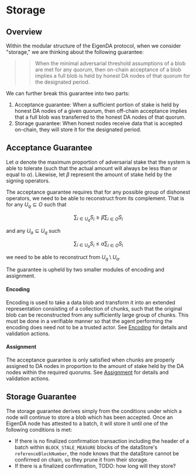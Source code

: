 # Storage

## Overview

Within the modular structure of the EigenDA protocol, when we consider "storage," we are thinking about the following guarantee:

>> When the minimal adversarial threshold assumptions of a blob are met for any quorum, then on-chain acceptance of a blob implies a full blob is held by honest DA nodes of that quorum for the designated period.

We can further break this guarantee into two parts:
1. Acceptance guarantee: When a sufficient portion of stake is held by honest DA nodes of a given quorum, then off-chain acceptance implies that a full blob was transferred to the honest DA nodes of that quorum.
2. Storage guarantee: When honest nodes receive data that is accepted on-chain, they will store it for the designated period.

## Acceptance Guarantee

Let $\alpha$ denote the maximum proportion of adversarial stake that the system is able to tolerate (such that the actual amount will always be less than or equal to $\alpha$). Likewise, let $\beta$ represent the amount of stake held by the signing operators.

The acceptance guarantee requires that for any possible group of dishonest operators, we need to be able to reconstruct from its complement. That is for any $U_q \subseteq O$ such that

$$ \sum_{i \in U_q} S_i \ge \beta \sum_{i \in O}S_i$$

and any $U_a \subseteq U_q$ such

$$ \sum_{i \in U_a} S_i \le \alpha \sum_{i \in O}S_i$$

we need to be able to reconstruct from $U_q \setminus U_a$.

The guarantee is upheld by two smaller modules of encoding and assignment.

#### Encoding
Encoding is used to take a data blob and transform it into an extended representation consisting of a collection of chunks, such that the original blob can be reconstructed from any sufficiently large group of chunks. This must be done in a verifiable manner so that the agent performing the encoding does need not to be a trusted actor. See [Encoding](./encoding.md) for details and validation actions.

#### Assignment
The acceptance guarantee is only satisfied when chunks are properly assigned to DA nodes in proportion to the amount of stake held by the DA nodes within the required quorums. See [Assignment](./assignment.md) for details and validation actions.

## Storage Guarantee

The storage guarantee derives simply from the conditions under which a node will continue to store a blob which has been accepted. Once an EigenDA node has attested to a batch, it will store it until one of the following conditions is met:
- If there is no finalized confirmation transaction including the header of a batch within `BLOCK_STALE_MEASURE` blocks of the dataStore's `referenceBlockNumber`, the node knows that the dataStore cannot be confirmed on chain, so they prune it from their storage.
- If there is a finalized confirmation, TODO: how long will they store?
